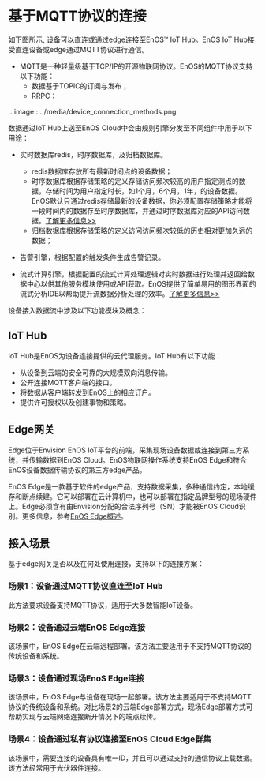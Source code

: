 # 基于MQTT协议的连接

如下图所示, 设备可以直连或通过edge连接至EnOS™ IoT Hub。EnOS IoT Hub接受直连设备或edge通过MQTT协议进行通信。

- MQTT是一种轻量级基于TCP/IP的开源物联网协议。EnOS的MQTT协议支持以下功能：
  - 数据基于TOPIC的订阅与发布；
  - RRPC；

.. image:: ../media/device_connection_methods.png


数据通过IoT Hub上送至EnOS Cloud中会由规则引擎分发至不同组件中用于以下用途：

- 实时数据库redis，时序数据库，及归档数据库。
  - redis数据库存放所有最新时间点的设备数据；
  - 时序数据库根据存储策略的定义存储访问频次较高的用户指定测点的数据，存储时间为用户指定时长，如1个月，6个月，1年，的设备数据。EnOS默认只通过redis存储最新的设备数据，你必须配置存储策略才能将一段时间内的数据存至时序数据库，并通过时序数据库对应的API访问数据。[了解更多信息>>](/docs/data-asset/zh_CN/latest/learn/storage_policy_overview)
  - 归档数据库根据存储策略的定义访问访问频次较低的历史相对更加久远的数据；

- 告警引擎，根据配置的触发条件生成告警记录。

- 流式计算引擎，根据配置的流式计算处理逻辑对实时数据进行处理并返回给数据中心以供其他服务模块使用或API获取。EnOS提供了简单易用的图形界面的流式分析IDE以帮助提升流数据分析处理的效率。[了解更多信息>>](/docs/data-asset/zh_CN/latest/learn/index)

设备接入数据流中涉及以下功能模块及概念：

## IoT Hub<iothub>

IoT Hub是EnOS为设备连接提供的云代理服务。IoT Hub有以下功能：
- 从设备到云端的安全可靠的大规模双向消息传输。
- 公开连接MQTT客户端的接口。
- 将数据从客户端转发到EnOS上的相应订户。
- 提供许可授权以及创建事物和策略。

## Edge网关<edge>

Edge位于Envision EnOS IoT平台的前端，采集现场设备数据或连接到第三方系统，并传输数据到EnOS Cloud。EnOS物联网操作系统支持EnOS Edge和符合EnOS设备数据传输协议的第三方edge产品。

EnOS Edge是一款基于软件的edge产品，支持数据采集，多种通信约定，本地缓存和断点续建。它可以部署在云计算机中，也可以部署在指定品牌型号的现场硬件上。Edge必须含有由Envision分配的合法序列号（SN）才能被EnOS Cloud识别。更多信息，参考[EnOS Edge概述](/docs/enos-edge/zh_CN/latest/edge_overview.html)。

## 接入场景<scenarios>

基于edge网关是否以及在何处使用连接，支持以下的连接方案：

### 场景1：设备通过MQTT协议直连至IoT Hub

此方法要求设备支持MQTT协议，适用于大多数智能IoT设备。

### 场景2：设备通过云端EnOS Edge连接

该场景中，EnOS Edge在云端远程部署。该方法主要适用于不支持MQTT协议的传统设备和系统。

### 场景3：设备通过现场EnoS Edge连接

该场景中，EnOS Edge与设备在现场一起部署。该方法主要适用于不支持MQTT协议的传统设备和系统。对比场景2的云端Edge部署方式，现场Edge部署方式可帮助实现与云端网络连接断开情况下的端点续传。

### 场景4：设备通过私有协议连接至EnOS Cloud Edge群集

该场景中，需要连接的设备具有唯一ID，并且可以通过支持的通信协议上载数据。该方法经常用于光伏器件连接。
